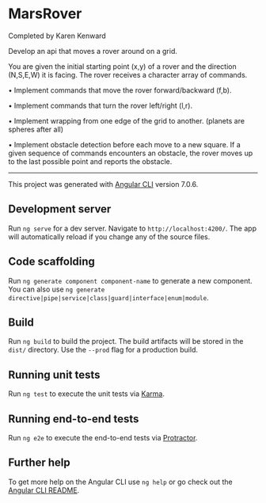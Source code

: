 # MarsRover
Completed by Karen Kenward

Develop an api that moves a rover around on a grid.

You are given the initial starting point (x,y) of a rover and the direction (N,S,E,W) it is facing.
The rover receives a character array of commands.

• Implement commands that move the rover forward/backward (f,b).

• Implement commands that turn the rover left/right (l,r).

• Implement wrapping from one edge of the grid to another. (planets are spheres after all)

• Implement obstacle detection before each move to a new square. If a given sequence of commands encounters an obstacle, the rover moves up to the last possible point and reports the obstacle.

---
This project was generated with [Angular CLI](https://github.com/angular/angular-cli) version 7.0.6.

## Development server

Run `ng serve` for a dev server. Navigate to `http://localhost:4200/`. The app will automatically reload if you change any of the source files.

## Code scaffolding

Run `ng generate component component-name` to generate a new component. You can also use `ng generate directive|pipe|service|class|guard|interface|enum|module`.

## Build

Run `ng build` to build the project. The build artifacts will be stored in the `dist/` directory. Use the `--prod` flag for a production build.

## Running unit tests

Run `ng test` to execute the unit tests via [Karma](https://karma-runner.github.io).

## Running end-to-end tests

Run `ng e2e` to execute the end-to-end tests via [Protractor](http://www.protractortest.org/).

## Further help

To get more help on the Angular CLI use `ng help` or go check out the [Angular CLI README](https://github.com/angular/angular-cli/blob/master/README.md).

